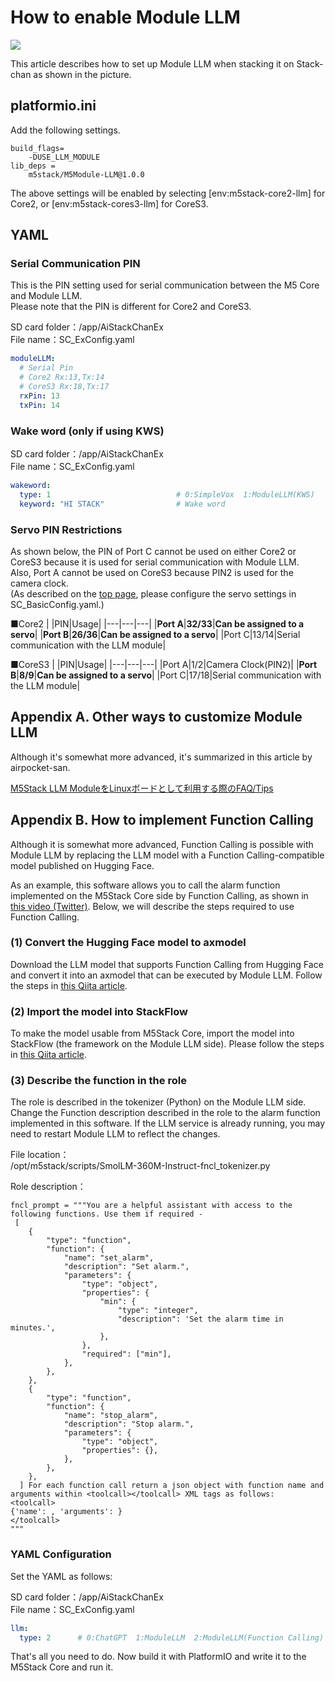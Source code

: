
# How to enable Module LLM
![](../images/module_llm.jpg)

This article describes how to set up Module LLM when stacking it on Stack-chan as shown in the picture.

## platformio.ini
Add the following settings.

```
build_flags=
    -DUSE_LLM_MODULE
lib_deps =
    m5stack/M5Module-LLM@1.0.0
```

The above settings will be enabled by selecting [env:m5stack-core2-llm] for Core2, or [env:m5stack-cores3-llm] for CoreS3.

## YAML

### Serial Communication PIN
This is the PIN setting used for serial communication between the M5 Core and Module LLM.  
Please note that the PIN is different for Core2 and CoreS3.

SD card folder：/app/AiStackChanEx  
File name：SC_ExConfig.yaml

```yaml
moduleLLM:
  # Serial Pin
  # Core2 Rx:13,Tx:14
  # CoreS3 Rx:18,Tx:17
  rxPin: 13
  txPin: 14
```

### Wake word (only if using KWS)

SD card folder：/app/AiStackChanEx  
File name：SC_ExConfig.yaml

```yaml
wakeword:
  type: 1                            # 0:SimpleVox  1:ModuleLLM(KWS)
  keyword: "HI STACK"                # Wake word
```

### Servo PIN Restrictions
As shown below, the PIN of Port C cannot be used on either Core2 or CoreS3 because it is used for serial communication with Module LLM.  
Also, Port A cannot be used on CoreS3 because PIN2 is used for the camera clock.  
(As described on the [top page](../README.md), please configure the servo settings in SC_BasicConfig.yaml.)

■Core2
| |PIN|Usage|
|---|---|---|
|**Port A**|**32/33**|**Can be assigned to a servo**|
|**Port B**|**26/36**|**Can be assigned to a servo**|
|Port C|13/14|Serial communication with the LLM module|

■CoreS3
| |PIN|Usage|
|---|---|---|
|Port A|1/2|Camera Clock(PIN2)|
|**Port B**|**8/9**|**Can be assigned to a servo**|
|Port C|17/18|Serial communication with the LLM module|


## Appendix A. Other ways to customize Module LLM
Although it's somewhat more advanced, it's summarized in this article by airpocket-san.

[M5Stack LLM ModuleをLinuxボードとして利用する際のFAQ/Tips](https://elchika.com/article/0e41a4a7-eecc-471e-a259-4fc8d710c26a/)

## Appendix B. How to implement Function Calling
Although it is somewhat more advanced, Function Calling is possible with Module LLM by replacing the LLM model with a Function Calling-compatible model published on Hugging Face.

As an example, this software allows you to call the alarm function implemented on the M5Stack Core side by Function Calling, as shown in [this video (Twitter)](https://x.com/motoh_tw/status/1895120657182269737). Below, we will describe the steps required to use Function Calling.

### (1) Convert the Hugging Face model to axmodel
Download the LLM model that supports Function Calling from Hugging Face and convert it into an axmodel that can be executed by Module LLM. Follow the steps in [this Qiita article](https://qiita.com/motoh_qiita/items/1b0882e507e803982753).

### (2) Import the model into StackFlow
To make the model usable from M5Stack Core, import the model into StackFlow (the framework on the Module LLM side). Please follow the steps in [this Qiita article](https://qiita.com/motoh_qiita/items/772464595e414711bbc9).

### (3) Describe the function in the role
The role is described in the tokenizer (Python) on the Module LLM side. Change the Function description described in the role to the alarm function implemented in this software. If the LLM service is already running, you may need to restart Module LLM to reflect the changes.

File location：  
/opt/m5stack/scripts/SmolLM-360M-Instruct-fncl_tokenizer.py

Role description：

```
fncl_prompt = """You are a helpful assistant with access to the following functions. Use them if required -
 [
    {
        "type": "function",
        "function": {
            "name": "set_alarm",
            "description": "Set alarm.",
            "parameters": {
                "type": "object",
                "properties": {
                    "min": {
                        "type": "integer",
                        "description": 'Set the alarm time in minutes.',
                    },
                },
                "required": ["min"],
            },
        },
    },
    {
        "type": "function",
        "function": {
            "name": "stop_alarm",
            "description": "Stop alarm.",
            "parameters": {
                "type": "object",
                "properties": {},
            },
        },
    },
  ] For each function call return a json object with function name and arguments within <toolcall></toolcall> XML tags as follows:
<toolcall>
{'name': , 'arguments': }
</toolcall>
"""
```

### YAML Configuration
Set the YAML as follows:

SD card folder：/app/AiStackChanEx  
File name：SC_ExConfig.yaml
```yaml
llm:
  type: 2      # 0:ChatGPT  1:ModuleLLM  2:ModuleLLM(Function Calling)
```

That's all you need to do. Now build it with PlatformIO and write it to the M5Stack Core and run it.
